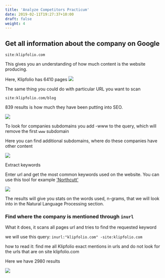 ```yaml
---
title: 'Analyze Competitors Practicum'
date: 2019-02-11T19:27:37+10:00
draft: false
weight: 4
---
```


## Get all information about the company on Google

`site:klipfolio.com`

This gives you an    understanding of how much content is the website producing.

Here, Klipfolio has 6410 pages
![](/2020-08-11-16-58-38.png)

The same thing you could do with particular URL you want to scan

`site:klipfolio.com/blog`

839 results is how much they have been putting into SEO.

![](/2020-08-11-17-01-07.png)

To look for companies subdomains you add -www to the query, which will remove the first `www` subdomain

Here you can find additional subdomains, where do these companies have other content

![](/2020-08-11-17-05-01.png)

Extract keywords

Enter url and get the most common keywords used on the website. You can use this tool for example ['Northcutt'](https://northcutt.com/tools/free-seo-tools/keyword-extractor/)

![](/2020-08-11-17-07-40.png)

The results will give you stats on the words used, n-grams, that we will look into in the Natural Language Processing section.

### Find where the company is mentioned through `inurl`

What it does, it scans all pages url and tries to find the requested keyword

we will use this query: `inurl:"klipfolio.com" -site:klipfolio.com`

how to read it: find me all Klipfolio exact mentions in urls and do not look for the urls that are on site klipfolio.com

Here we have 2980 results

![](/2020-08-11-17-41-02.png)

